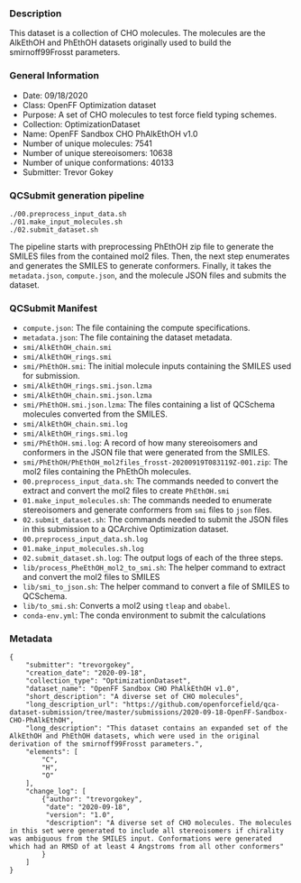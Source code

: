 ### Description

This dataset is a collection of CHO molecules. The molecules are the AlkEthOH and PhEthOH datasets originally used to build the smirnoff99Frosst parameters.

### General Information
 - Date: 09/18/2020
 - Class: OpenFF Optimization dataset
 - Purpose: A set of CHO molecules to test force field typing schemes.
 - Collection: OptimizationDataset
 - Name: OpenFF Sandbox CHO PhAlkEthOH v1.0
 - Number of unique molecules: 7541
 - Number of unique stereoisomers: 10638
 - Number of unique conformations: 40133
 - Submitter: Trevor Gokey
 
### QCSubmit generation pipeline

```
./00.preprocess_input_data.sh
./01.make_input_molecules.sh
./02.submit_dataset.sh
```

The pipeline starts with preprocessing PhEthOH zip file to generate the SMILES files from the contained mol2 files. Then, the next step enumerates and generates the SMILES to generate conformers. Finally, it takes the `metadata.json`, `compute.json`, and the molecule JSON files and submits the dataset.
 
### QCSubmit Manifest
 
- `compute.json`: The file containing the compute specifications.
- `metadata.json`: The file containing the dataset metadata.
- `smi/AlkEthOH_chain.smi`
- `smi/AlkEthOH_rings.smi`
- `smi/PhEthOH.smi`: The initial molecule inputs containing the SMILES used for submission.
- `smi/AlkEthOH_rings.smi.json.lzma`
- `smi/AlkEthOH_chain.smi.json.lzma`
- `smi/PhEthOH.smi.json.lzma`: The files containing a list of QCSchema molecules converted from the SMILES.
- `smi/AlkEthOH_chain.smi.log`
- `smi/AlkEthOH_rings.smi.log`
- `smi/PhEthOH.smi.log`: A record of how many stereoisomers and conformers in the JSON file that were generated from the SMILES.
- `smi/PhEthOH/PhEthOH_mol2files_frosst-20200919T083119Z-001.zip`: The mol2 files containing the PhEthOh molecules.
- `00.preprocess_input_data.sh`: The commands needed to convert the extract and convert the mol2 files to create `PhEthOH.smi`
- `01.make_input_molecules.sh`: The commands needed to enumerate stereoisomers and generate conformers from `smi` files to `json` files.
- `02.submit_dataset.sh`: The commands needed to submit the JSON files in this submission to a QCArchive Optimization dataset.
- `00.preprocess_input_data.sh.log`
- `01.make_input_molecules.sh.log`
- `02.submit_dataset.sh.log`: The output logs of each of the three steps.
- `lib/process_PheEthOH_mol2_to_smi.sh`: The helper command to extract and convert the mol2 files to SMILES
- `lib/smi_to_json.sh`: The helper command to convert a file of SMILES to QCSchema.
- `lib/to_smi.sh`: Converts a mol2 using `tleap` and `obabel`.
- `conda-env.yml`: The conda environment to submit the calculations

 ### Metadata
```
{
	"submitter": "trevorgokey",
	"creation_date": "2020-09-18",
	"collection_type": "OptimizationDataset",
	"dataset_name": "OpenFF Sandbox CHO PhAlkEthOH v1.0", 
	"short_description": "A diverse set of CHO molecules",
	"long_description_url": "https://github.com/openforcefield/qca-dataset-submission/tree/master/submissions/2020-09-18-OpenFF-Sandbox-CHO-PhAlkEthOH",
	"long_description": "This dataset contains an expanded set of the AlkEthOH and PhEthOH datasets, which were used in the original derivation of the smirnoff99Frosst parameters.",
	"elements": [
		"C",
		"H",
		"O"
	],
	"change_log": [
		{"author": "trevorgokey",
		 "date": "2020-09-18",
		 "version": "1.0",
		 "description": "A diverse set of CHO molecules. The molecules in this set were generated to include all stereoisomers if chirality was ambiguous from the SMILES input. Conformations were generated which had an RMSD of at least 4 Angstroms from all other conformers"
		}
	]
}
```
